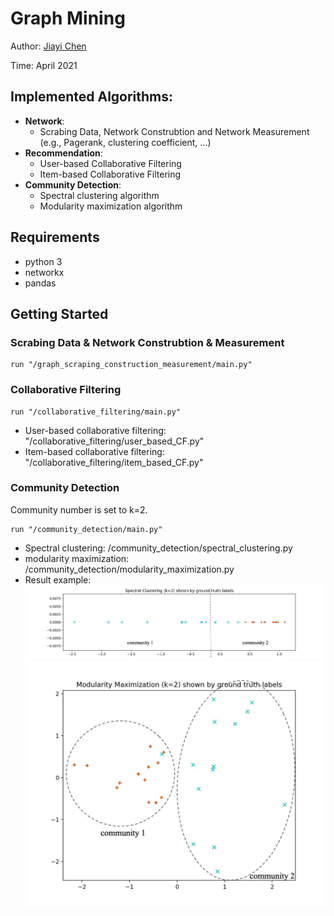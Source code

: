 # Graph Mining

Author: [Jiayi Chen](https://github.com/jia-yi-chen)

Time: April 2021

## Implemented Algorithms:

* **Network**:
  - Scrabing Data, Network Construbtion and Network Measurement (e.g., Pagerank, clustering coefficient, ...) 
* **Recommendation**: 
  - User-based Collaborative Filtering
  - Item-based Collaborative Filtering
* **Community Detection**: 
  - Spectral clustering algorithm
  - Modularity maximization algorithm


## Requirements

* python 3
* networkx
* pandas

## Getting Started

### Scrabing Data & Network Construbtion & Measurement
```
run "/graph_scraping_construction_measurement/main.py"
```
### Collaborative Filtering
```
run "/collaborative_filtering/main.py"
```
* User-based collaborative filtering: "/collaborative_filtering/user_based_CF.py"
* Item-based collaborative filtering: "/collaborative_filtering/item_based_CF.py"

### Community Detection

Community number is set to k=2.

```
run "/community_detection/main.py"
```
* Spectral clustering:  /community_detection/spectral_clustering.py
* modularity maximization:  /community_detection/modularity_maximization.py
* Result example:
 ![image](https://github.com/jia-yi-chen/Graph-Mining/blob/main/community_detection/figs/spectralresult.jpg)
 ![image](https://github.com/jia-yi-chen/Graph-Mining/blob/main/community_detection/figs/modularityresult.jpg)



